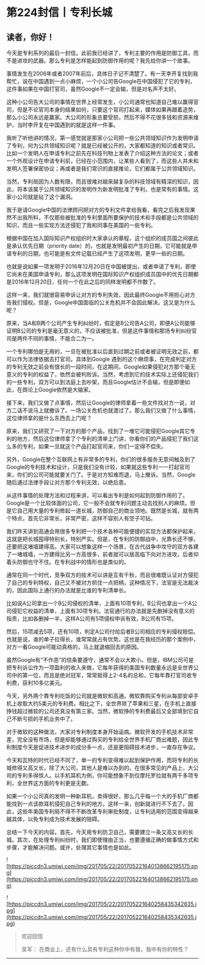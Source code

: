 # 第224封信丨专利长城

## 读者，你好！

今天是专利系列的最后一封信。此前我已经讲了，专利主要的作用是防御工具，而不是进攻的武器。那么专利是怎样能起到防御作用的呢？我先给你讲一个故事。

事情发生在2006年或者2007年前后，具体日子记不清楚了。有一天李开复找到我帮忙，说在中国遇到一点小麻烦，一个小公司告Google在中国侵犯了它的专利，这件事如果在中国打官司，虽然Google不一定会输，但是对名声不太好。

这种小公司告大公司的事情在世界上经常发生，小公司通常也知道自己难以赢得官司，但是不论官司本身的结果如何，只要这个官司打起来，媒体如果再跟着造势，那么小公司永远是赢家。大公司的形象总要受损，然后不得不花很多钱和资源来维护，当时李开复在中国遇到的就是这样一件事。

我听了听他讲的情况，第一感觉就是那家小公司把一些公共领域知识作为发明申请了专利，何为公共领域知识呢？就是已经被公开的，大家都知道的知识或者常识。比如一个发明人在申请专利之前先在科技刊物上发表了介绍这种方法的论文；或者一个外观设计在申请专利前，已经在小范围内，让某些人看到了，而这些人并未和发明人签署保密协议；再或者是我们常识的直接推论，它们都属于公共领域知识。

当然，专利局因为人数有限，而且很难对越来越复杂的科技领域有精深的知识，因此，将本该属于公共领域知识的发明作为新发明批准了专利，也是常有的事情。这家小公司就是钻了这个漏洞。

我于是请Google中国的法律顾问把对方的专利文件拿给我看，看完之后我发现果然不出我所料，不仅那些被批准的专利里面所要保护的技术和手段都是公共领域的知识，而且一些实现方法还侵犯了我和同事在美国的一些专利。

根据中国在加入国际知识产权组织时大家承认的章程，这个组织的成员国之间彼此是承认优先日期（priority date）的，也就是发明最初产生的日期，它可能就是申请专利的日期，也可能是有文件记载已经产生了这项发明，更早一些的日期。

也就是说如果一项发明于2016年12月20日在中国被提出，或者申请了专利，即使它尚未在美国申请专利，那么这项发明在国际知识产权组织成员国中的优先日期都是2016年12月20日，任何一个在此之后的同样发明都不作数了。

这样一来，我们就很容易申诉让对方的专利失效，因此最终Google不用担心对方告我们侵权。但是，Google中国面临的公关危机并不会因此解决。这又是为什么呢？

原来，当A和B两个公司产生专利纠纷时，假定是B公司告A公司，即便A公司能够证明B公司的专利是毫无意义的，不应该被批准，但是这件事情和那场专利纠纷官司是两件不同的事情，不能合二为一。

一个专利哪怕是无用的，一旦在被批准以后直到过期之前或者被证明无效之前，都可以作为法律依据去打官司。具体到Google 遇到的这个麻烦事，在完成判定对方的专利无效之前会有很长的一段时间，在这期间，Google如果侵犯对方那个毫无意义的专利的权益了，依然会被判败诉。当然，考虑到它的技术实际上还侵犯我们的一些专利，双方可以到法庭上去吵架，而且Google估计不会输，但是即便如此，在舆论上Google依然是大输家。

接下来，我们又做了点事情，然后让Google的律师拿着一些文件找对方一说，对方二话不说马上就撤诉了。一场公关危机也就渡过了。那么我们又做了什么事情，这位律师拿的是什么东西去上门呢？

原来，我们又研究了一下对方的那个产品，找到了一堆它可能侵犯Google其它专利的地方，然后这位律师拿了个专利的清单上门讲，你看你们的产品侵犯了我们这么多的专利，如果一旦就这个产品打起官司来，你们一定得不偿失。

另外，Google在整个互联网上有非常多的专利，你们的很多服务无意间触及到了Google的专利技术和设计，只是我们没有计较，如果就这些专利一一打起官司来，你们的公司可能就要关门了。于是对方知难而退，马上撤诉。当然，Google随后通过法律手段让对方那个专利无效，以绝后患。

从这件事情的处理方法和过程来讲，可以看出专利是如何起到防御作用的了。Google是一个比较体面的公司，它一般不会就专利问题主动去找别人的麻烦。但是它自己用大量的专利修起一道长城，防御自己的商业领地。既然是长城，就有两个特点，首先它非常长，非常严密，这样不容别人有空子可钻。

我们昨天讲到高通会用很多专利把一个技术各种可能便捷的实现方法都保护起来，这就是把长城囤得特别长，特别严实。但是，在专利的防御战中，光靠长还不够，还要把这堵墙建得高。大家可以想象这样一个场景，在古代战争中攻守的双方各建了一堵城墙，一方建得比另一方高很多，前者就可以居高临下向对方进攻，后者仰着头防御也守不住。在专利战中的情形也是类似的。

通常在同一个时代，竞争双方的技术可以讲是互有千秋，而且很难既认证对方侵犯了自己的专利特权，自己又不被对方抓住一点把柄，这种情况下，法官是无法裁决的，因此国际上通行的办法就是比谁的专利清单长。

比如说A公司拿出一个B公司侵权的清单，上面有10项专利，B公司也拿出一个A公司侵犯它权益的清单，上面有30项专利。法官通行的办法就是先删掉没有意义的指责，比如各删掉一半，这样A公司有5项侵权申诉有效，B公司有15项。

然后，15项减去5项，还有10项，判定A公司付给后者B公司相应的专利侵权赔偿。也就是说，谁的单子拉得长，谁常常就占有优势。这也是在我经历的那个案例中，对方一看Google可能动真格的，马上就退缩回去的原因。

虽然Google有“不作恶”的信条要遵守，通常不会以大欺小。但是，IBM公司可是把专利诉讼作为一项盈利的收入来做，它每年获得的美国专利数量永远是全世界公司中的第一位，而且是绝对冠军，常常抵得上2-4名的总和，它每年靠打官司收专利费，获利10多亿美元。

今天，另外两个靠专利吃饭的公司就是微软和高通。微软靠购买专利从每部安卓手机上收取大约5美元的专利费。相比之下，全世界除了苹果和三星，在手机上直接挣钱超过微软的公司还真没有第三家。当然，微软挣的专利费最后又全部填到它自己不断亏损的手机业务中了。

对于微软的这种做法，大家对专利制度本身开始诟病。微软开发的手机技术非常差，完全没有市场，但是却能够通过购买的专利给全世界手机厂商出难题，因此专利制度今天是促进技术进步的成分多一点，还是更阻碍技术进步，一直存在争议。

今天和瓦特的时代已经不同了，单一的专利变得难以起到保护作用，而将专利的长城修得又高又长，除了大公司，其他人是难以办到的。在很多常见的产品上，大公司的专利多得惊人。以手机耳机为例，你可能想象不到仅摩托罗拉就有两千多项专利，全世界这方面的专利更是无数。

如果一个小公司真的发明一种新耳机，卖得很好，那么几乎每一个大的手机厂商都能找到一点该款耳机侵犯自己专利的地方。这样一来，创新就进行不下去了。因此，这些年美国专利局不得不不断改革专利审批制度，让专利适用的范围变得越来越具体，以免专利成为技术发展的阻碍。

总结一下今天的内容。首先，今天用专利防卫自己，需要建立一条又高又长的长城。其次，在处理专利纠纷时，我们即使理由正当，也要遵循正确的做事情方式和步骤，才能解决问题。或许，处理其它事情也是如此。

![https://piccdn3.umiwi.com/img/201705/22/201705221640138662195175.png](https://piccdn3.umiwi.com/img/201705/22/201705221640138662195175.png)

![https://piccdn3.umiwi.com/img/201705/22/201705221640258435342635.jpg](https://piccdn3.umiwi.com/img/201705/22/201705221640258435342635.jpg)

> 欢迎回信
> 
> 吴军： 在商业上，还有什么具有专利这种你中有我，我中有你的特性？

---
